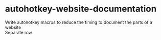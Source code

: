 # autohotkey-website-documentation
Write autohotkey macros to reduce the timing to document the parts of a website
<br> Separate row

